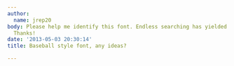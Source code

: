 ```yaml
---
author:
  name: jrep20
body: Please help me identify this font. Endless searching has yielded no solid results.
  Thanks!
date: '2013-05-03 20:30:14'
title: Baseball style font, any ideas?

---
```

